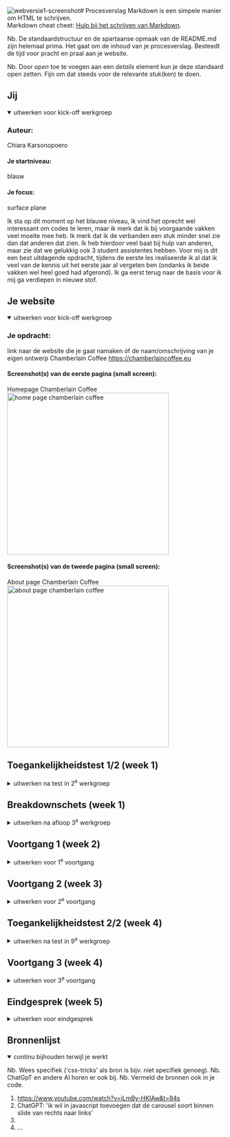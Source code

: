 ![webversie1-screenshot](https://github.com/user-attachments/assets/6dfc54a5-9908-41d2-9254-297923cf8d00)# Procesverslag
Markdown is een simpele manier om HTML te schrijven.  
Markdown cheat cheet: [Hulp bij het schrijven van Markdown](https://github.com/adam-p/markdown-here/wiki/Markdown-Cheatsheet).

Nb. De standaardstructuur en de spartaanse opmaak van de README.md zijn helemaal prima. Het gaat om de inhoud van je procesverslag. Besteedt de tijd voor pracht en praal aan je website.

Nb. Door *open* toe te voegen aan een *details* element kun je deze standaard open zetten. Fijn om dat steeds voor de relevante stuk(ken) te doen.





## Jij

<details open>
  <summary>uitwerken voor kick-off werkgroep</summary>

  ### Auteur:
  Chiara Karsonopoero

  #### Je startniveau:
  blauw

  #### Je focus:
  surface plane
 
</details>
Ik sta op dit moment op het blauwe niveau, ik vind het oprecht wel interessant om codes te leren, maar ik merk dat ik bij voorgaande vakken veel moeite mee heb. Ik merk dat ik de verbanden een stuk minder snel zie dan dat anderen dat zien. Ik heb hierdoor veel baat bij hulp van anderen, maar zie dat we gelukkig ook 3 student assistentes hebben. Voor mij is dit een best uitdagende opdracht, tijdens de eerste les realiseerde ik al dat ik veel van de kennis uit het eerste jaar al vergeten ben (ondanks ik beide vakken wel heel goed had afgerond). Ik ga eerst terug naar de basis voor ik mij ga verdiepen in nieuwe stof.




## Je website

<details open>
  <summary>uitwerken voor kick-off werkgroep</summary>

  ### Je opdracht:
  link naar de website die je gaat namaken óf de naam/omschrijving van je eigen ontwerp 
  Chamberlain Coffee
  https://chamberlaincoffee.eu 

  #### Screenshot(s) van de eerste pagina (small screen): 
  Homepage Chamberlain Coffee
  <img src="readme-images/home-chamberlaincoffee-screenshot.png" width="375px" alt="home page chamberlain coffee">

  #### Screenshot(s) van de tweede pagina (small screen):
  About page Chamberlain Coffee 
  <img src="readme-images/about-chamberlaincoffee-screenshot.png" width="375px" alt="about page chamberlain coffee">
 
</details>



## Toegankelijkheidstest 1/2 (week 1)

<details>
  <summary>uitwerken na test in 2<sup>e</sup> werkgroep</summary>

  ### Bevindingen
  Lijst met je bevindingen die in de test naar voren kwamen:
- er wordt alles voorgelezen. het stopt niet vanzelf. zolang je nergens op klikt blijft het maar doorgaan. dit kan best overprikkelend zijn.
- er wordt voorgelezen wat je aan het typen bent
- veel minder orde dan normaal gebruik
- heel chaotisch. je moet het goed onder de knie hebben wil je hier gemakkelijk doorheen navigeren.
- op de google pagina gaat dit een stuk rustiger. duidelijker hoe en wat de inhoud van de pagina is. 
- op de site hoor je constant "voer engels in afbeelding met codes erbij
- echt elke handeling die je uitvoer wordt opgenoemd
- kost veel meer tijd om iets te vinden omdat alles 1 voor 1 moet worden opgenoemd
- aan het begin ging die ook alles in de search balk opnoemen. iets wat niet handig is als dit elke keer weer opnieuw gebeurd.

</details>



## Breakdownschets (week 1)

<details>
  <summary>uitwerken na afloop 3<sup>e</sup> werkgroep</summary>

  ### de hele pagina: 
zie eindgesprek week 5 onderaan de pagina
</details>





## Voortgang 1 (week 2)

<details>
  <summary>uitwerken voor 1<sup>e</sup> voortgang</summary>

  ### Stand van zaken
  hier dit ging goed & dit was lastig (neem ook screenshots op van delen van je website en code)
Ik heb een begin gemaakt aan de website pagina 1 (desktop formaat). Ik herkende veel elementen van een website die ik in jaar 1 heb gemaakt voor inleiding programmeren dus die kennis heb ik handig in kunnen zetten voor dit vak. Zo heb ik in 1 sessie de nav opgezet, groot deel van de body incl content en posititioneringen. Omdat ik telkens voortgang zag motiveerde dit mij om door te gaan. Ik vind het fijn dat je gelijk ziet waar je mee bezig bent en dat iets werkt. Hetgeen waar ik tegenaan liep was de css voor de tekst. Ik merkte dat wanneer ik de CSS van een UL aanpaste, dit voor elke UL geldt. Dit wilde ik alleen voor een bepaalde lijst, maar wist niet goed hoe ik dit moest aanpakken. Ik had uit de les onthouden dat nth-of-type hier een mogelijke oplossing voor zou kunnen bieden, maar in mijn geval deed dat niet wat ik wilde. Ondanks ik de nth-of-type had gespecificeerd op (1), had dit alsnog toepassing op elke UL. Deze vraag heb ik onthouden voor in het Voortgangsgesprek.

  ### Agenda voor meeting
  samen met je groepje opstellen

Vragen:
1. Hoe kan je de CSS specifeceren dat het alleen betrekking heeft op bepaalde elementen en niet alle?
2. Wanneer section en wanneer class gebruiken?
3. Bij mijn 'bestsellers' heb ik 4 onderdelen. Ik wil ze 2x2 onder elkaar. Hoe doe ik dat?


  ### Verslag van meeting
  hier na afloop snel de uitkomsten van de meeting vastleggen
- position relative gebruiken
- Class heet product en met betrekking op p die je een andere kleur wilt geven
.product p {
Color: white;
}
- Shop bestsellers: via grid onder elkaar zetten

</details>





## Voortgang 2 (week 3)

<details>
  <summary>uitwerken voor 2<sup>e</sup> voortgang</summary>

  ### Stand van zaken
  hier dit ging goed & dit was lastig (neem ook screenshots op van delen van je website en code)
  
In deze week was ik erachter gekomen dat ik mijn site op mobiel formaat moest maken (en niet desktop wat ik had gedaan). Dit was volledig langs mij gegaan en hier baalde ik erg van. Ik had inmiddels al grotendeels van mijn eerste pagina af, maar wanneer ik dit omzette naar mobiel klopte er niks meer van de verhoudingen. Ik ben hiervoor naar de docent gestapt en het antwoord op mijn situatie (waar ik al bang voor was) was dat ik het beste opnieuw kon beginnen. Hier zakte de moed mij eerlijk gezegd wel een beetje in de schoenen. Ik had er veel tijd ingestoken en had het idee dat ik al goed op dreef was, en om vervolgens dit te horen is wel taai. Hierdoor had ik ook een stuk minder motivatie en merkte ik dat ik deze opdracht ging uitstellen. 
Een les later legde ik de situatie voor aan een van de student assistentes en die vertelde mij dat het helemaal niet nodig was om opnieuw te beginnen, maar dat ik hele stukken code gewoon kon kopieren. Zelf wist ik hier niet goed een begin mee te maken, maar gelukkig werd ik goed geholpen om een begin op te zetten. Van hieruit kon ik zelf verder en zag ik dat al het werk toch niet voor niks was geweest. Hierdoor kwam de motivatie gelukkig weer wat meer in mij op. Thuis, in het weekend, ben ik verder aan de slag gegaan met de vormgeving van de site om alles juist te positioneren.


  <img src="readme-images/webversie1-screenshot.png" width="375px" alt="versie 1">

  ### Agenda voor meeting
  samen met je groepje opstellen
Omdat Demi en ik maar met z'n tweeen waren met twee studenten assistentes hebben wij niet van te voren de vragen uitgeschreven op een lijstje, maar on the spot onze vragen gesteld. We hadden hier een soort 1 op 1 begeleiding wat heel fijn was. Ze hebben meegekeken en handige linkjes doorgestuurd die van toepassing zouden kunnen komen voor onze sites. 

  ### Verslag van meeting
  hier na afloop snel de uitkomsten van de meeting vastleggen

- Carrousel: grote section: overflow x scroll > we hebben dit samen gelijk toegepast binnen mijn code. zelf heb ik gespeeld met de css hiervoor tot het werd als hoe ik het wilde.
- Ik heb van de student assistente een linkje voor een video doorgestuurd gekregen via teams voor de javascript (https://www.youtube.com/watch?v=iLmBy-HKIAw&t=84s)
- rude dark light mode
- Codepen opdrachten voor surface 


</details>





## Toegankelijkheidstest 2/2 (week 4)

<details>
  <summary>uitwerken na test in 9<sup>e</sup> werkgroep</summary>

  ### Bevindingen
  Lijst met je bevindingen die in de test naar voren kwamen (geef ook aan wat er verbeterd is):

</details>





## Voortgang 3 (week 4)

<details>
  <summary>uitwerken voor 3<sup>e</sup> voortgang</summary>

  ### Stand van zaken
  hier dit ging goed & dit was lastig (neem ook screenshots op van delen van je website en code)
 Ik was helaas ziek tijdens het laatste voortgangsgesprek. Ik baalde hier wel van aangezien ik nog een lijstje met vragen had opgesteld over de week om te stellen. Ook had het feit dat ik ziek was invloed op mijn mondeling, ik lag het hele weekend met koorts thuis en voelde mij ook niet goed genoeg om op locatie te komen voor het mondelingsgesprek. Hierdoor liep het door naar mijn herkansing. (zie week 5 voor die update) 
 Na het berichten van mijn afwezigheid kwamen we tot de conclusie dat mijn github repository niet update wanneer ik de changes commit in VScode (terwijl ik dit schrijf ben ik er nogsteeds niet achter waar dit aan kan liggen). Ondanks dat heb ik gewoon verder gewerkt aangezien ik gelukkig wel op mijn live server alle veranderingen en voortgang kon zien. 
 Wel ben ik verder gaan werken aan de opdracht. Ik ben begonnen aan pagina 2 en alles daarvan in html gezet, omdat ik er lekker in zat heb ik ook gelijk het grootste deel van de css daarvan gedaan. ik kon een fijn voorbeeld nemen aan mijn index pagina, waardoor deze pagina ook een stuk vlotter ging.

  ### Agenda voor meeting
  samen met je groepje opstellen

Vragen voortgangsgesprek:
1. Eigen font erin zetten?
2. Javascript checken of ik het goed heb gedaan
3. Mag ik die classes gebruiken voor de text carrousel?
4. Text carrousel help kijk
5. Position fixed voor de navigatie? Werkt niet?
6. Border radius bij video past ie alleen toe op de onderkant, niet bovenkant

  ### Verslag van meeting
  hier na afloop snel de uitkomsten van de meeting vastleggen

 Ik heb uiteindelijk een deel van de vragen met hulp van ChatGPT kunnen oplossen. Toch wel fijn dat zo'n AI op elk moment je even te hulp kan schieten. Daarnaast heb ik Thomas de studentassistent gevraagd om naar mijn javascript te kijken en hij vertelde mij dat dat allemaal in orde was. De position fixed hebben we samen naar gekeken maar wanneer we dat toepasten op de navigatie bleef het wel in beeld, maar veranderde de hele nav. Wanneer we de vormgeving hiervan veranderde, deed de fixed het ook gelijk niet meer. We hebben hier een tijd mee geprobeerd, maar uiteindelijk besloten om het er weer uit te halen. Het zorgde namelijk voor meer problemen dan dat het voortgang bracht. 
 Wat betreft de eigen font, ben ik erachter gekomen hoe dit moest (iets dat ik alweer was vergeten uit het eerste jaar), maar kwam erachter dat je moest betalen om die font te kunnen gebruiken. Ik heb voor alle fonts op de site een alternatief gevonden. Hiervoor was een extensie downloaden niet nodig dus heb ik die gelijk in mijn CSS kunnen zetten.

Op dit moment staat alle content erin en vormgegeven met css. Ik heb de repository gelukkig zelf kunnen fixen na heel wta uit te proberen. Het bleek dat de nieuwe files nog niet gekoppeld waren en nadat ik dit had gefixt was ook via github mijn site te bekijken. Wel moet ik nog aanpassen dat de img's bekeken kunnen worden. Dit is namelijk nu nog niet het geval, je ziet alleen het feit dat er een img moet staan met de alt tekst erbij. Hierbij heb ik hulp aan Thomas gevraagd die mij via facetime verder gaat helpen.

</details>





## Eindgesprek (week 5)

<details>
  <summary>uitwerken voor eindgesprek</summary>

  ### Je uitkomst - karakteristiek screenshots:
  <img src="readme-images/hamburger-ss.png" width="375px" alt="hamburger menu">


  ### Dit ging goed/Heb ik geleerd: 
  Korte omschrijving met plaatjes
ik heb het meeste geleerd van het css vormgeven. hoe je specifieke codes uit html kan aanslaan en in css kan vormgeven. op een gegeven moment bouw je de kennis van css op dat je uit je hoofd de benamingen voor bijvoorbeeld tekstdikte (font-weight) of snel een padding of margin kan toevoegen. iets wat ik eerst telkens opnieuw moest opzoeken elke keer dat ik het wilde gebruiken, maar nu kan typen alsof ik een tekst aan het typen ben. hoe meer je ervan af weet, hoe leuker het ook wordt. ik moet wel zeggen dat ik na het blok, de opdracht even heb gelaten voor wat het was, en pas voor de herkansing er weer mee verder aan de slag ging en ik merkte dat alle kennis al heel snel was verwaterd. alle basics moest ik weer elke keer opnieuw opzoeken, maar na paar dagen had ik dit ook weer onder de knie. 


  ### Dit was lastig/Is niet gelukt:
  Korte omschrijving met plaatjes
  - iets waarvan ik achteraf veel baat bij zou hebben gehad is de breakdown maken van de pagina's. ik heb deze opdracht over het hoofd gezien, wat best zonde is. ik had week 1 read.me verder wel bijgehouden en later ook niet meer naar week 1 omgekeken. als ik een duidelijke breakdown voor mijzelf had gemaakt zou ik veel meer overzicht hebben het opstellen van de html en daarbij denk ik misschien ook wat meer overzicht in mijn css. vanwege het feit dat ik dit niet op het begin heb gedaan, laat ik het ook hierbij en heb ik besloten het niet alsnog achteraf te maken, aangezien dat weinig zin heeft nu ik mijn site al af heb. ik neem dit wel zeker mee naar volgende keer dat ik echt ga beginnen met een breakdown schets maken om het mijzelf een stuk makkelijker en overzichtelijker te maken.

- daarnaast iets dat mij niet volledig is gelukt is het full frame maken van de site. ik begon met een webversie en ben daarna overgegaan naar mobiel. ik heb dit in een nieuw html bestand gedaan, maar de breedte van de website bleef web-versie, terwijl de content dat niet werd. ook als ik in css width op 100% zet komt het wel overeen met mobiele versie. ik heb aan de studentassistentes gevraagd of dit een probleem was maar gelukkig vertelde zij mij dat zolang de afmetingen kloppen wanneer je doorklikt en de pagina refresht klopt, het allemaal oke is. 

  <img src="readme-images/dummy-plaatje.jpg" width="375px" alt="bummer">
</details>





## Bronnenlijst

<details open>
  <summary>continu bijhouden terwijl je werkt</summary>

  Nb. Wees specifiek ('css-tricks' als bron is bijv. niet specifiek genoeg). 
  Nb. ChatGpT en andere AI horen er ook bij.
  Nb. Vermeld de bronnen ook in je code.

  1.  https://www.youtube.com/watch?v=iLmBy-HKIAw&t=84s
  2. ChatGPT: 'ik wil in javascript toevoegen dat de carousel soort binnen slide van rechts naar links'
  3. 
  4. ...

</details>
